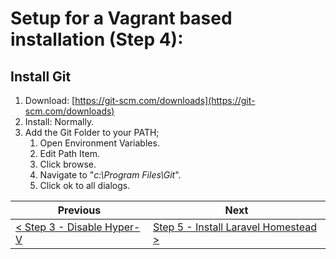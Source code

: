 # Setup for a Vagrant based installation (Step 4):

## Install Git

  1. Download: [https://git-scm.com/downloads](https://git-scm.com/downloads)
  2. Install: Normally.
  3. Add the Git Folder to your PATH;
      1. Open Environment Variables.
      2. Edit Path Item.
      3. Click browse.
      4. Navigate to "_c:\Program Files\Git_".
      5. Click ok to all dialogs.

| Previous | Next |
| -------- | ---- |
| [< Step 3 - Disable Hyper-V](vagrant-3.md) | [Step 5 - Install Laravel Homestead >](vagrant-5.md) |
